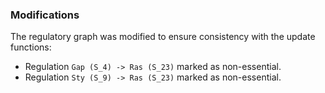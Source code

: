 ### Modifications

The regulatory graph was modified to ensure consistency with the update functions: 

 - Regulation `Gap (S_4) -> Ras (S_23)` marked as non-essential.
 - Regulation `Sty (S_9) -> Ras (S_23)` marked as non-essential.